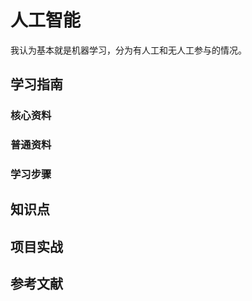 # 人工智能

我认为基本就是机器学习，分为有人工和无人工参与的情况。

## 学习指南

### 核心资料

### 普通资料

### 学习步骤

## 知识点

## 项目实战

## 参考文献

